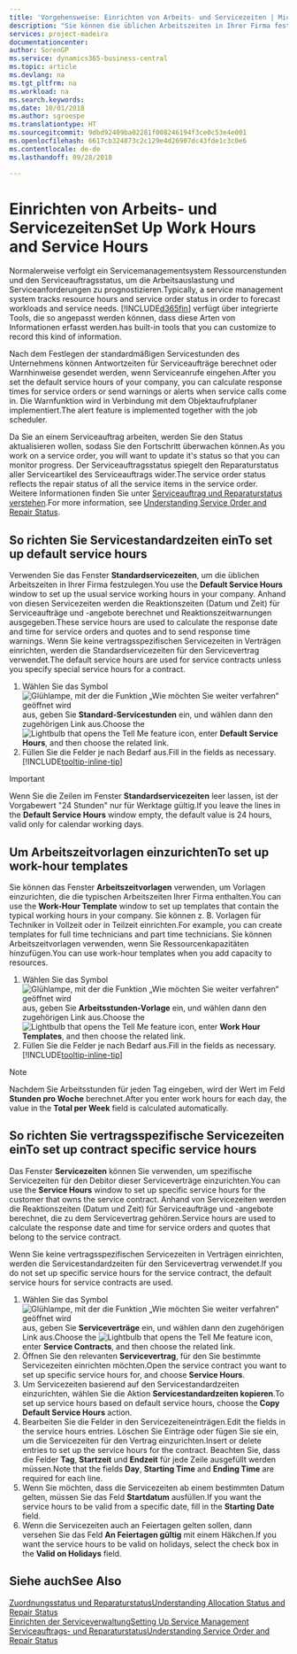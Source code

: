 ```yaml
---
title: 'Vorgehensweise: Einrichten von Arbeits- und Servicezeiten | Microsoft Docs'
description: "Sie können die üblichen Arbeitszeiten in Ihrer Firma festlegen. Anhand von diesen Servicezeiten werden die Reaktionszeiten (Datum und Zeit) für Serviceaufträge und -angebote berechnet und Reaktionszeitwarnungen ausgegeben."
services: project-madeira
documentationcenter: 
author: SorenGP
ms.service: dynamics365-business-central
ms.topic: article
ms.devlang: na
ms.tgt_pltfrm: na
ms.workload: na
ms.search.keywords: 
ms.date: 10/01/2018
ms.author: sgroespe
ms.translationtype: HT
ms.sourcegitcommit: 9dbd92409ba02281f008246194f3ce0c53e4e001
ms.openlocfilehash: 6617cb324873c2c129e4d26907dc43fde1c3c0e6
ms.contentlocale: de-de
ms.lasthandoff: 09/28/2018

---
```

# <a name="set-up-work-hours-and-service-hours"></a><span data-ttu-id="e8baa-104">Einrichten von Arbeits- und Servicezeiten</span><span class="sxs-lookup"><span data-stu-id="e8baa-104">Set Up Work Hours and Service Hours</span></span>
<span data-ttu-id="e8baa-105">Normalerweise verfolgt ein Servicemanagementsystem Ressourcenstunden und den Serviceauftragsstatus, um die Arbeitsauslastung und Serviceanforderungen zu prognostizieren.</span><span class="sxs-lookup"><span data-stu-id="e8baa-105">Typically, a service management system tracks resource hours and service order status in order to forecast workloads and service needs.</span></span> [!INCLUDE[d365fin](includes/d365fin_md.md)] <span data-ttu-id="e8baa-106">verfügt über integrierte Tools, die so angepasst werden können, dass diese Arten von Informationen erfasst werden.</span><span class="sxs-lookup"><span data-stu-id="e8baa-106">has built-in tools that you can customize to record this kind of information.</span></span>  
  
<span data-ttu-id="e8baa-107">Nach dem Festlegen der standardmäßigen Servicestunden des Unternehmens können Antwortzeiten für Serviceaufträge berechnet oder Warnhinweise gesendet werden, wenn Serviceanrufe eingehen.</span><span class="sxs-lookup"><span data-stu-id="e8baa-107">After you set the default service hours of your company, you can calculate response times for service orders or send warnings or alerts when service calls come in.</span></span> <span data-ttu-id="e8baa-108">Die Warnfunktion wird in Verbindung mit dem Objektaufrufplaner implementiert.</span><span class="sxs-lookup"><span data-stu-id="e8baa-108">The alert feature is implemented together with the job scheduler.</span></span>   
  
<span data-ttu-id="e8baa-109">Da Sie an einem Serviceauftrag arbeiten, werden Sie den Status aktualisieren wollen, sodass Sie den Fortschritt überwachen können.</span><span class="sxs-lookup"><span data-stu-id="e8baa-109">As you work on a service order, you will want to update it's status so that you can monitor progress.</span></span> <span data-ttu-id="e8baa-110">Der Serviceauftragsstatus spiegelt den Reparaturstatus aller Serviceartikel des Serviceauftrags wider.</span><span class="sxs-lookup"><span data-stu-id="e8baa-110">The service order status reflects the repair status of all the service items in the service order.</span></span> <span data-ttu-id="e8baa-111">Weitere Informationen finden Sie unter [Serviceauftrag und Reparaturstatus verstehen](service-order-repair-status.md).</span><span class="sxs-lookup"><span data-stu-id="e8baa-111">For more information, see [Understanding Service Order and Repair Status](service-order-repair-status.md).</span></span> 

## <a name="to-set-up-default-service-hours"></a><span data-ttu-id="e8baa-112">So richten Sie Servicestandardzeiten ein</span><span class="sxs-lookup"><span data-stu-id="e8baa-112">To set up default service hours</span></span>  
<span data-ttu-id="e8baa-113">Verwenden Sie das Fenster **Standardservicezeiten**, um die üblichen Arbeitszeiten in Ihrer Firma festzulegen.</span><span class="sxs-lookup"><span data-stu-id="e8baa-113">You use the **Default Service Hours** window to set up the usual service working hours in your company.</span></span> <span data-ttu-id="e8baa-114">Anhand von diesen Servicezeiten werden die Reaktionszeiten (Datum und Zeit) für Serviceaufträge und -angebote berechnet und Reaktionszeitwarnungen ausgegeben.</span><span class="sxs-lookup"><span data-stu-id="e8baa-114">These service hours are used to calculate the response date and time for service orders and quotes and to send response time warnings.</span></span> <span data-ttu-id="e8baa-115">Wenn Sie keine vertragsspezifischen Servicezeiten in Verträgen einrichten, werden die Standardservicezeiten für den Servicevertrag verwendet.</span><span class="sxs-lookup"><span data-stu-id="e8baa-115">The default service hours are used for service contracts unless you specify special service hours for a contract.</span></span>  
  
1. <span data-ttu-id="e8baa-116">Wählen Sie das Symbol ![Glühlampe, mit der die Funktion „Wie möchten Sie weiter verfahren“ geöffnet wird](media/ui-search/search_small.png "Wie möchten Sie weiter verfahren?") aus, geben Sie **Standard-Servicestunden** ein, und wählen dann den zugehörigen Link aus.</span><span class="sxs-lookup"><span data-stu-id="e8baa-116">Choose the ![Lightbulb that opens the Tell Me feature](media/ui-search/search_small.png "Tell me what you want to do") icon, enter **Default Service Hours**, and then choose the related link.</span></span>  
2. <span data-ttu-id="e8baa-117">Füllen Sie die Felder je nach Bedarf aus.</span><span class="sxs-lookup"><span data-stu-id="e8baa-117">Fill in the fields as necessary.</span></span> [!INCLUDE[tooltip-inline-tip](includes/tooltip-inline-tip_md.md)]  
  
> [!IMPORTANT]  
>  <span data-ttu-id="e8baa-118">Wenn Sie die Zeilen im Fenster **Standardservicezeiten** leer lassen, ist der Vorgabewert "24 Stunden" nur für Werktage gültig.</span><span class="sxs-lookup"><span data-stu-id="e8baa-118">If you leave the lines in the **Default Service Hours** window empty, the default value is 24 hours, valid only for calendar working days.</span></span>  
  
## <a name="to-set-up-work-hour-templates"></a><span data-ttu-id="e8baa-119">Um Arbeitszeitvorlagen einzurichten</span><span class="sxs-lookup"><span data-stu-id="e8baa-119">To set up work-hour templates</span></span>
<span data-ttu-id="e8baa-120">Sie können das Fenster **Arbeitszeitvorlagen** verwenden, um Vorlagen einzurichten, die die typischen Arbeitszeiten Ihrer Firma enthalten.</span><span class="sxs-lookup"><span data-stu-id="e8baa-120">You can use the **Work-Hour Template** window to set up templates that contain the typical working hours in your company.</span></span> <span data-ttu-id="e8baa-121">Sie können z. B. Vorlagen für Techniker in Vollzeit oder in Teilzeit einrichten.</span><span class="sxs-lookup"><span data-stu-id="e8baa-121">For example, you can create templates for full time technicians and part time technicians.</span></span> <span data-ttu-id="e8baa-122">Sie können Arbeitszeitvorlagen verwenden, wenn Sie Ressourcenkapazitäten hinzufügen.</span><span class="sxs-lookup"><span data-stu-id="e8baa-122">You can use work-hour templates when you add capacity to resources.</span></span>  
  
1. <span data-ttu-id="e8baa-123">Wählen Sie das Symbol ![Glühlampe, mit der die Funktion „Wie möchten Sie weiter verfahren“ geöffnet wird](media/ui-search/search_small.png "Wie möchten Sie weiter verfahren?") aus, geben Sie **Arbeitsstunden-Vorlage** ein, und wählen dann den zugehörigen Link aus.</span><span class="sxs-lookup"><span data-stu-id="e8baa-123">Choose the ![Lightbulb that opens the Tell Me feature](media/ui-search/search_small.png "Tell me what you want to do") icon, enter **Work Hour Templates**, and then choose the related link.</span></span>  
2. <span data-ttu-id="e8baa-124">Füllen Sie die Felder je nach Bedarf aus.</span><span class="sxs-lookup"><span data-stu-id="e8baa-124">Fill in the fields as necessary.</span></span> [!INCLUDE[tooltip-inline-tip](includes/tooltip-inline-tip_md.md)]  
  
> [!Note]
> <span data-ttu-id="e8baa-125">Nachdem Sie Arbeitsstunden für jeden Tag eingeben, wird der Wert im Feld **Stunden pro Woche** berechnet.</span><span class="sxs-lookup"><span data-stu-id="e8baa-125">After you enter work hours for each day, the value in the **Total per Week** field is calculated automatically.</span></span>  

## <a name="to-set-up-contract-specific-service-hours"></a><span data-ttu-id="e8baa-126">So richten Sie vertragsspezifische Servicezeiten ein</span><span class="sxs-lookup"><span data-stu-id="e8baa-126">To set up contract specific service hours</span></span>  
<span data-ttu-id="e8baa-127">Das Fenster **Servicezeiten** können Sie verwenden, um spezifische Servicezeiten für den Debitor dieser Serviceverträge einzurichten.</span><span class="sxs-lookup"><span data-stu-id="e8baa-127">You can use the **Service Hours** window to set up specific service hours for the customer that owns the service contract.</span></span> <span data-ttu-id="e8baa-128">Anhand von Servicezeiten werden die Reaktionszeiten (Datum und Zeit) für Serviceaufträge und -angebote berechnet, die zu dem Servicevertrag gehören.</span><span class="sxs-lookup"><span data-stu-id="e8baa-128">Service hours are used to calculate the response date and time for service orders and quotes that belong to the service contract.</span></span>  
  
<span data-ttu-id="e8baa-129">Wenn Sie keine vertragsspezifischen Servicezeiten in Verträgen einrichten, werden die Servicestandardzeiten für den Servicevertrag verwendet.</span><span class="sxs-lookup"><span data-stu-id="e8baa-129">If you do not set up specific service hours for the service contract, the default service hours for service contracts are used.</span></span>  
  
1. <span data-ttu-id="e8baa-130">Wählen Sie das Symbol ![Glühlampe, mit der die Funktion „Wie möchten Sie weiter verfahren“ geöffnet wird](media/ui-search/search_small.png "Wie möchten Sie weiter verfahren?") aus, geben Sie **Serviceverträge** ein, und wählen dann den zugehörigen Link aus.</span><span class="sxs-lookup"><span data-stu-id="e8baa-130">Choose the ![Lightbulb that opens the Tell Me feature](media/ui-search/search_small.png "Tell me what you want to do") icon, enter **Service Contracts**, and then choose the related link.</span></span>  
2. <span data-ttu-id="e8baa-131">Öffnen Sie den relevanten  **Servicevertrag**, für den Sie bestimmte Servicezeiten einrichten möchten.</span><span class="sxs-lookup"><span data-stu-id="e8baa-131">Open the service contract you want to set up specific service hours for, and choose **Service Hours**.</span></span>  
4. <span data-ttu-id="e8baa-132">Um Servicezeiten basierend auf den Servicestandardzeiten einzurichten, wählen Sie die Aktion **Servicestandardzeiten kopieren**.</span><span class="sxs-lookup"><span data-stu-id="e8baa-132">To set up service hours based on default service hours, choose the **Copy Default Service Hours** action.</span></span>  
5. <span data-ttu-id="e8baa-133">Bearbeiten Sie die Felder in den Servicezeiteneinträgen.</span><span class="sxs-lookup"><span data-stu-id="e8baa-133">Edit the fields in the service hours entries.</span></span> <span data-ttu-id="e8baa-134">Löschen Sie Einträge oder fügen Sie sie ein, um die Servicezeiten für den Vertrag einzurichten.</span><span class="sxs-lookup"><span data-stu-id="e8baa-134">Insert or delete entries to set up the service hours for the contract.</span></span> <span data-ttu-id="e8baa-135">Beachten Sie, dass die Felder **Tag**, **Startzeit** und **Endzeit** für jede Zeile ausgefüllt werden müssen.</span><span class="sxs-lookup"><span data-stu-id="e8baa-135">Note that the fields **Day**, **Starting Time** and **Ending Time** are required for each line.</span></span>  
6. <span data-ttu-id="e8baa-136">Wenn Sie möchten, dass die Servicezeiten ab einem bestimmten Datum gelten, müssen Sie das Feld **Startdatum** ausfüllen.</span><span class="sxs-lookup"><span data-stu-id="e8baa-136">If you want the service hours to be valid from a specific date, fill in the **Starting Date** field.</span></span>  
7. <span data-ttu-id="e8baa-137">Wenn die Servicezeiten auch an Feiertagen gelten sollen, dann versehen Sie das Feld **An Feiertagen gültig** mit einem Häkchen.</span><span class="sxs-lookup"><span data-stu-id="e8baa-137">If you want the service hours to be valid on holidays, select the check box in the **Valid on Holidays** field.</span></span>  

## <a name="see-also"></a><span data-ttu-id="e8baa-138">Siehe auch</span><span class="sxs-lookup"><span data-stu-id="e8baa-138">See Also</span></span>  
[<span data-ttu-id="e8baa-139">Zuordnungsstatus und Reparaturstatus</span><span class="sxs-lookup"><span data-stu-id="e8baa-139">Understanding Allocation Status and Repair Status</span></span>](service-allocation-status-and-repair-status.md)  
[<span data-ttu-id="e8baa-140">Einrichten der Serviceverwaltung</span><span class="sxs-lookup"><span data-stu-id="e8baa-140">Setting Up Service Management</span></span>](service-setup-service.md)  
[<span data-ttu-id="e8baa-141">Serviceauftrags- und Reparaturstatus</span><span class="sxs-lookup"><span data-stu-id="e8baa-141">Understanding Service Order and Repair Status</span></span>](service-order-repair-status.md)  

